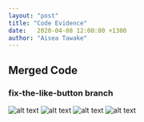```yaml
---
layout: "post"
title: "Code Evidence"
date:   2020-04-08 12:00:00 +1300
author: "Aisea Tawake"
---
```


## Merged Code
### fix-the-like-button branch
![alt text](https://http://kate.ict.op.ac.nz/~tawaab1/Project%202%20images/p1.png "fix the like button 1")
![alt text](https://http://kate.ict.op.ac.nz/~tawaab1/Project%202%20images/p2.png "fix the like button 2")
![alt text](https://http://kate.ict.op.ac.nz/~tawaab1/Project%202%20images/p3.png "fix the like button 3")
![alt text](https://http://kate.ict.op.ac.nz/~tawaab1/Project%202%20images/p4.png "fix the like button 4")

